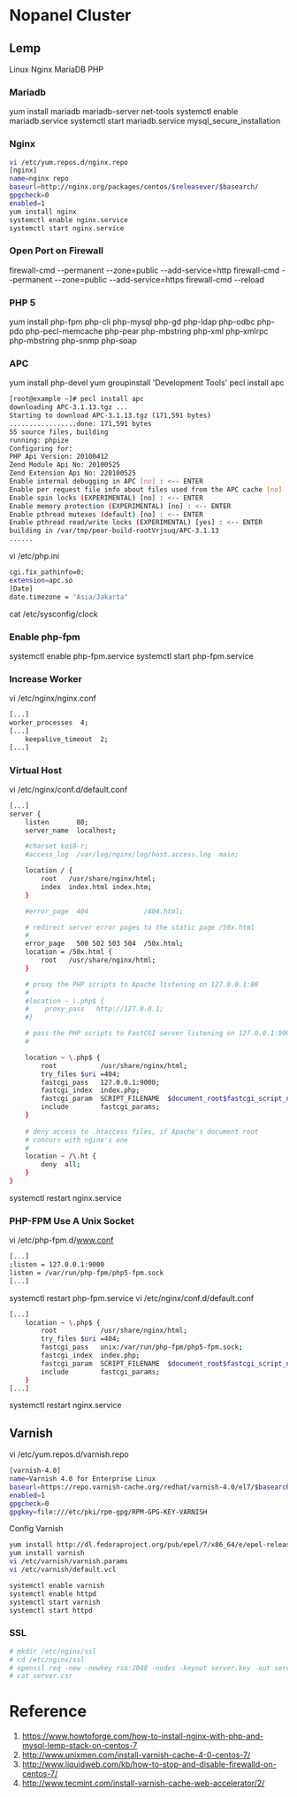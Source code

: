 # Nopanel Cluster

## Lemp

Linux Nginx MariaDB PHP

### Mariadb
yum install mariadb mariadb-server net-tools
systemctl enable mariadb.service
systemctl start mariadb.service
mysql_secure_installation

### Nginx

```sh
vi /etc/yum.repos.d/nginx.repo
[nginx]
name=nginx repo
baseurl=http://nginx.org/packages/centos/$releasever/$basearch/
gpgcheck=0
enabled=1
yum install nginx
systemctl enable nginx.service
systemctl start nginx.service
```

### Open Port on Firewall

firewall-cmd --permanent --zone=public --add-service=http
firewall-cmd --permanent --zone=public --add-service=https
firewall-cmd --reload

### PHP 5

yum install php-fpm php-cli php-mysql php-gd php-ldap php-odbc php-pdo php-pecl-memcache php-pear php-mbstring php-xml php-xmlrpc php-mbstring php-snmp php-soap

### APC

yum install php-devel
yum groupinstall 'Development Tools'
pecl install apc
```sh
[root@example ~]# pecl install apc
downloading APC-3.1.13.tgz ...
Starting to download APC-3.1.13.tgz (171,591 bytes)
.................done: 171,591 bytes
55 source files, building
running: phpize
Configuring for:
PHP Api Version: 20100412
Zend Module Api No: 20100525
Zend Extension Api No: 220100525
Enable internal debugging in APC [no] : <-- ENTER
Enable per request file info about files used from the APC cache [no] : <-- ENTER
Enable spin locks (EXPERIMENTAL) [no] : <-- ENTER
Enable memory protection (EXPERIMENTAL) [no] : <-- ENTER
Enable pthread mutexes (default) [no] : <-- ENTER
Enable pthread read/write locks (EXPERIMENTAL) [yes] : <-- ENTER
building in /var/tmp/pear-build-rootVrjsuq/APC-3.1.13
......
```
vi /etc/php.ini
```sh
cgi.fix_pathinfo=0:
extension=apc.so
[Date]
date.timezone = "Asia/Jakarta"
```
cat /etc/sysconfig/clock

### Enable php-fpm
systemctl enable php-fpm.service
systemctl start php-fpm.service

### Increase Worker
vi /etc/nginx/nginx.conf
```sh
[...]
worker_processes  4;
[...]
    keepalive_timeout  2;
[...]
```

### Virtual Host
vi /etc/nginx/conf.d/default.conf
```sh
[...]
server {
    listen       80;
    server_name  localhost;

    #charset koi8-r;
    #access_log  /var/log/nginx/log/host.access.log  main;

    location / {
        root   /usr/share/nginx/html;
        index  index.html index.htm;
    }

    #error_page  404              /404.html;

    # redirect server error pages to the static page /50x.html
    #
    error_page   500 502 503 504  /50x.html;
    location = /50x.html {
        root   /usr/share/nginx/html;
    }

    # proxy the PHP scripts to Apache listening on 127.0.0.1:80
    #
    #location ~ \.php$ {
    #    proxy_pass   http://127.0.0.1;
    #}

    # pass the PHP scripts to FastCGI server listening on 127.0.0.1:9000
    #

    location ~ \.php$ {
        root           /usr/share/nginx/html;
        try_files $uri =404;
        fastcgi_pass   127.0.0.1:9000;
        fastcgi_index  index.php;
        fastcgi_param  SCRIPT_FILENAME  $document_root$fastcgi_script_name;
        include        fastcgi_params;
    }
	
	# deny access to .htaccess files, if Apache's document root
    # concurs with nginx's one
    #
    location ~ /\.ht {
        deny  all;
    }
}
```
systemctl restart nginx.service

### PHP-FPM Use A Unix Socket
vi /etc/php-fpm.d/www.conf
```sh
[...]
;listen = 127.0.0.1:9000
listen = /var/run/php-fpm/php5-fpm.sock
[...]
```
systemctl restart php-fpm.service
vi /etc/nginx/conf.d/default.conf
```sh
[...]
    location ~ \.php$ {
        root           /usr/share/nginx/html;
        try_files $uri =404;
        fastcgi_pass   unix:/var/run/php-fpm/php5-fpm.sock;
        fastcgi_index  index.php;
        fastcgi_param  SCRIPT_FILENAME  $document_root$fastcgi_script_name;
        include        fastcgi_params;
    }
[...]
```
systemctl restart nginx.service

## Varnish
vi /etc/yum.repos.d/varnish.repo

```sh
[varnish-4.0]
name=Varnish 4.0 for Enterprise Linux
baseurl=https://repo.varnish-cache.org/redhat/varnish-4.0/el7/$basearch
enabled=1
gpgcheck=0
gpgkey=file:///etc/pki/rpm-gpg/RPM-GPG-KEY-VARNISH
```
Config Varnish

```sh
yum install http://dl.fedoraproject.org/pub/epel/7/x86_64/e/epel-release-7-5.noarch.rpm
yum install varnish
vi /etc/varnish/varnish.params
vi /etc/varnish/default.vcl

systemctl enable varnish
systemctl enable httpd
systemctl start varnish
systemctl start httpd
```

### SSL

```sh
# mkdir /etc/nginx/ssl
# cd /etc/nginx/ssl
# openssl req -new -newkey rsa:2048 -nodes -keyout server.key -out server.csr
# cat server.csr
```

# Reference
 1. https://www.howtoforge.com/how-to-install-nginx-with-php-and-mysql-lemp-stack-on-centos-7
 2. http://www.unixmen.com/install-varnish-cache-4-0-centos-7/
 3. http://www.liquidweb.com/kb/how-to-stop-and-disable-firewalld-on-centos-7/
 4. http://www.tecmint.com/install-varnish-cache-web-accelerator/2/


